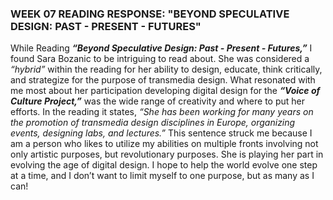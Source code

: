 <h3> WEEK 07 READING RESPONSE: "BEYOND SPECULATIVE DESIGN: PAST - PRESENT - FUTURES"</h3>

While Reading _**“Beyond Speculative Design: Past - Present - Futures,”**_ I found Sara Bozanic to be intriguing to read about.
She was considered a _“hybrid”_ within the reading for her ability to design, educate, think critically, and strategize for
the purpose of transmedia design. What resonated with me most about her participation developing digital design for the
_**“Voice of Culture Project,”**_ was the wide range of creativity and where to put her efforts. In the reading it states, 
_“She has been working for many years on the promotion of transmedia design disciplines in Europe, organizing events, 
designing labs, and lectures.”_ This sentence struck me because I am a person who likes to utilize my abilities on multiple
fronts involving not only artistic purposes, but revolutionary purposes. She is playing her part in evolving the age of digital
design. I hope to help the world evolve one step at a time, and I don’t want to limit myself to one purpose, but as many as I can!
